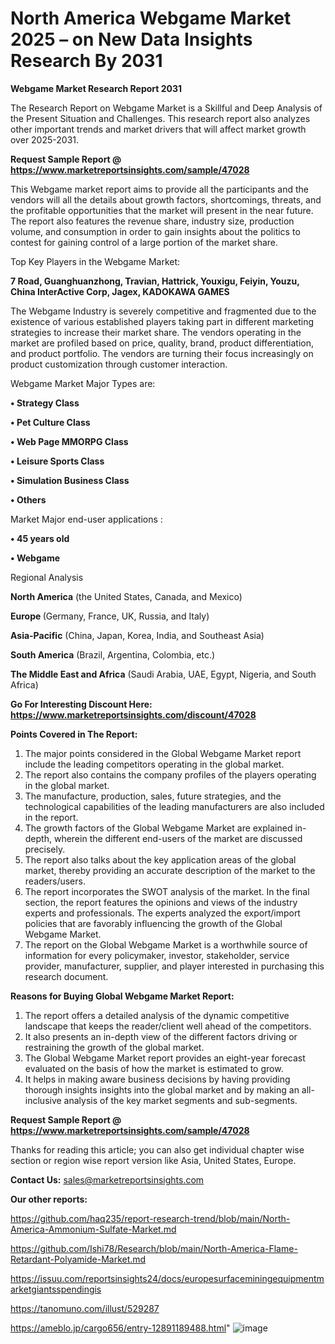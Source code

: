 # North America Webgame Market 2025 – on New Data Insights Research By 2031

<strong>Webgame Market Research Report 2031</strong>

The Research Report on Webgame Market is a Skillful and Deep Analysis of the Present Situation and Challenges. This research report also analyzes other important trends and market drivers that will affect market growth over 2025-2031.

<strong>Request Sample Report @ <a href=https://www.marketreportsinsights.com/sample/47028>https://www.marketreportsinsights.com/sample/47028</a></strong>

This Webgame market report aims to provide all the participants and the vendors will all the details about growth factors, shortcomings, threats, and the profitable opportunities that the market will present in the near future. The report also features the revenue share, industry size, production volume, and consumption in order to gain insights about the politics to contest for gaining control of a large portion of the market share.

Top Key Players in the Webgame Market:

<strong>7 Road, Guanghuanzhong, Travian, Hattrick, Youxigu, Feiyin, Youzu, China InterActive Corp, Jagex, KADOKAWA GAMES</strong>

The Webgame Industry is severely competitive and fragmented due to the existence of various established players taking part in different marketing strategies to increase their market share. The vendors operating in the market are profiled based on price, quality, brand, product differentiation, and product portfolio. The vendors are turning their focus increasingly on product customization through customer interaction.

Webgame Market Major Types are:

<strong>•  Strategy Class

•  Pet Culture Class

•  Web Page MMORPG Class

•  Leisure Sports Class

•  Simulation Business Class

•  Others</strong>

Market Major end-user applications :

<strong>•  45 years old

•  Webgame</strong>

Regional Analysis

</u><strong><b>North America</b></strong> (the United States, Canada, and Mexico)

<strong><b>Europe </b></strong>(Germany, France, UK, Russia, and Italy)

<strong><b>Asia-Pacific</b></strong> (China, Japan, Korea, India, and Southeast Asia)

<strong><b>South America</b></strong> (Brazil, Argentina, Colombia, etc.)

<strong><b>The Middle East and Africa</b></strong> (Saudi Arabia, UAE, Egypt, Nigeria, and South Africa)

<strong>Go For Interesting Discount Here: <a href=https://www.marketreportsinsights.com/discount/47028>https://www.marketreportsinsights.com/discount/47028</a></strong>

<strong>Points Covered in The Report:</strong>
<ol>
  <li>The major points considered in the Global Webgame Market report include the leading competitors operating in the global market.</li>
  <li>The report also contains the company profiles of the players operating in the global market.</li>
  <li>The manufacture, production, sales, future strategies, and the technological capabilities of the leading manufacturers are also included in the report.</li>
  <li>The growth factors of the Global Webgame Market are explained in-depth, wherein the different end-users of the market are discussed precisely.</li>
  <li>The report also talks about the key application areas of the global market, thereby providing an accurate description of the market to the readers/users.</li>
  <li>The report incorporates the SWOT analysis of the market. In the final section, the report features the opinions and views of the industry experts and professionals. The experts analyzed the export/import policies that are favorably influencing the growth of the Global Webgame Market.</li>
  <li>The report on the Global Webgame Market is a worthwhile source of information for every policymaker, investor, stakeholder, service provider, manufacturer, supplier, and player interested in purchasing this research document.</li>
</ol>
<strong>Reasons for Buying Global Webgame Market Report:</strong>

<ol>
  <li>The report offers a detailed analysis of the dynamic competitive landscape that keeps the reader/client well ahead of the competitors.</li>
  <li>It also presents an in-depth view of the different factors driving or restraining the growth of the global market.</li>
  <li>The Global Webgame Market report provides an eight-year forecast evaluated on the basis of how the market is estimated to grow.</li>
  <li>It helps in making aware business decisions by having providing thorough insights insights into the global market and by making an all-inclusive analysis of the key market segments and sub-segments.</li>
</ol>
<strong>Request Sample Report @ <a href=https://www.marketreportsinsights.com/sample/47028>https://www.marketreportsinsights.com/sample/47028</a></strong>


Thanks for reading this article; you can also get individual chapter wise section or region wise report version like Asia, United States, Europe.

<strong>Contact Us:</strong>
sales@marketreportsinsights.com

<strong>Our other reports:</strong>

<a href=https://github.com/haq235/report-research-trend/blob/main/North-America-Ammonium-Sulfate-Market.md>https://github.com/haq235/report-research-trend/blob/main/North-America-Ammonium-Sulfate-Market.md</a>

<a href=https://github.com/Ishi78/Research/blob/main/North-America-Flame-Retardant-Polyamide-Market.md>https://github.com/Ishi78/Research/blob/main/North-America-Flame-Retardant-Polyamide-Market.md</a>

<a href=https://issuu.com/reportsinsights24/docs/europesurfaceminingequipmentmarketgiantsspendingis>https://issuu.com/reportsinsights24/docs/europesurfaceminingequipmentmarketgiantsspendingis</a>

<a href=https://tanomuno.com/illust/529287>https://tanomuno.com/illust/529287</a>

<a href=https://ameblo.jp/cargo656/entry-12891189488.html>https://ameblo.jp/cargo656/entry-12891189488.html</a>"
![image](https://github.com/user-attachments/assets/918c4cf3-8eb6-47d8-8c97-5ade11cfddde)
